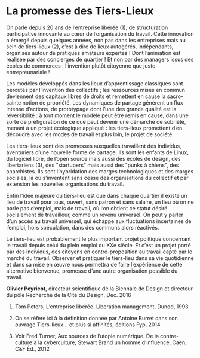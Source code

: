 # La promesse des Tiers-Lieux

On parle depuis 20 ans de l’entreprise libérée \(1\), de structuration participative innovante au cœur de l’organisation du travail. Cette innovation a émergé depuis quelques années, non pas dans les entreprises mais au sein de tiers-lieux \(2\), c’est à dire de lieux autogérés, indépendants, organisés autour de pratiques amateurs expertes ! Dont l’animation est réalisée par des concierges de quartier ! Et non par des managers issus des écoles de commerces : l’invention plutôt citoyenne que juste entrepreunariale !

Les modèles développés dans les lieux d’apprentissage classiques sont percutés par l’invention des collectifs ; les ressources mises en commun deviennent des capitaux libres de droits et remettent en cause la sacro-sainte notion de propriété. Les dynamiques de partage génèrent un flux intense d’actions, de prototypage dont l’une des grande qualité est la réversibilité : à tout moment le modèle peut être remis en cause, dans une sorte de préfiguration de ce que peut devenir une démarche de sobriété, menant à un projet écologique appliqué **:** les tiers-lieux promettent d’en découdre avec les modes de travail et plus loin, le projet de société.

Les tiers-lieux sont des promesses auxquelles travaillent des individus, aventuriers d’une nouvelle forme de partage. Ils sont les enfants de Linux, du logiciel libre, de l’open source mais aussi des écoles de design, des libertariens \(3\), des "startupers" mais aussi des "punks à chiens", des anarchistes. Ils sont l’hybridation des marges technologiques et des marges sociales, là où s’inventent sans cesse des organisations du collectif et par extension les nouvelles organisations du travail.

Enfin l’idée majeure du tiers-lieu est que dans chaque quartier il existe un lieu de travail pour tous, ouvert, sans patron et sans salaire, un lieu où on ne parle pas d’emploi, mais de travail, où l’on obtient ce statut désiré socialement de travailleur, comme un revenu universel. On peut y parler d’un accès au travail universel, qui échappe aux fluctuations incertaines de l’emploi, hors spéculation, dans des communs alors réactivés. 

Le tiers-lieu est probablement le plus important projet politique concernant le travail depuis celui du plein emploi du XXe siècle. Et c’est un projet porté par des individus, des citoyens en contre-proposition au travail capté par le marché du travail. Observer et pratiquer le tiers-lieu dans sa vie quotidienne et dans sa mise en œuvre nous permettra de faire l’expérience de cette alternative bienvenue, promesse d’une autre organisation possible du travail.

**Olivier Peyricot**, directeur scientifique de la Biennale de Design et directeur du pôle Recherche de la Cité du Design, Dec. 2016

1. Tom Peters, L’entreprise libérée. Liberation management, Dunod, 1993

2. On se réfère ici à la définition donnée par Antoine Burret dans son ouvrage Tiers-lieux… et plus si affinités, éditions Fyp, 2014

3. Voir Fred Turner, Aux sources de l’utopie numérique. De la contre-culture à la cyberculture, Stewart Brand un homme d’influence, Caen, C&F Éd., 2012



